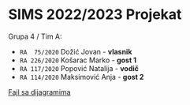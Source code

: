 # SIMS 2022/2023 Projekat

Grupa 4 / Tim A:
- `RA  75/2020` Dožić Jovan - **vlasnik**
- `RA 226/2020` Košarac Marko - **gost 1**
- `RA 117/2020` Popović Natalija - **vodič**
- `RA 114/2020` Maksimović Anja - **gost 2**

[Fajl sa dijagramima](https://drive.google.com/file/d/1MjDmIz8prBhuN1XvFigoq7Lhpy_0wdOz/view?usp=sharing)
